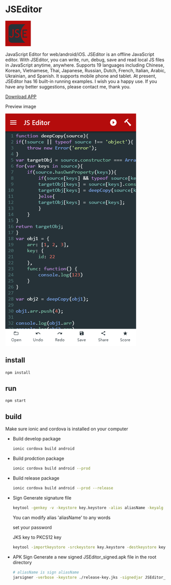 # JSEditor

<img src="./JSEditorImagesForGooglePlay/app-512.png" width="80px" />

JavaScript Editor for web/android/iOS. JSEditor is an offline JavaScript editor. With JSEditor, you can write, run, debug, save and read local JS files in JavaScript anytime, anywhere. Supports 19 languages including Chinese, Korean, Vietnamese, Thai, Japanese, Russian, Dutch, French, Italian, Arabic, Ukrainian, and Spanish. It supports mobile phone and tablet. At present, JSEditor has 16 built-in running examples. I wish you a happy use. If you have any better suggestions, please contact me, thank you.

[Download APP](https://play.google.com/store/apps/details?id=com.tao.jseditor)

Preview image

![](./JSEditorImagesForGooglePlay/en_20190513234937.png)

## install

```bash
npm install
```

## run

```bash
npm start
```

## build

Make sure ionic and cordova is installed on your computer

- Build develop package

  ```bash
  ionic cordova build android
  ```

- Build prodction package

  ```bash
  ionic cordova build android --prod
  ```

- Build release package

  ```bash
  ionic cordova build android --prod --release
  ```

- Sign
  Generate signature file

  ```bash
  keytool -genkey -v -keystore key.keystore -alias aliasName -keyalg RSA -keysize 2048 -validity 10000
  ```

  You can modify alias 'aliasName' to any words

  set your password

  JKS key to PKCS12 key

  ```bash
  keytool -importkeystore -srckeystore key.keystore -destkeystore key.keystore -deststoretype pkcs12
  ```

- APK Sign
  Generate a new signed JSEditor_signed.apk file in the root directory

  ```bash
  # aliasName is sign aliasName
  jarsigner -verbose -keystore ./release-key.jks -signedjar JSEditor_signed.apk ./platforms/android/app/build/outputs/apk/release/app-release-unsigned.apk aliasName -tsa <http://sha256timestamp.ws.symantec.com/sha256/timestamp>
  ```
